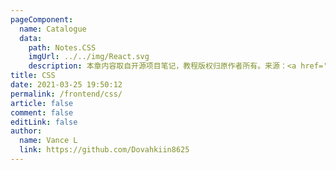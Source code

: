 ```yaml
---
pageComponent:
  name: Catalogue
  data:
    path: Notes.CSS
    imgUrl: ../../img/React.svg
    description: 本章内容取自开源项目笔记，教程版权归原作者所有。来源：<a href='https://github.com/xugaoyi/vuepress-theme-vdoing' target='_blank'>vuepress-theme-vdoing</a>
title: CSS
date: 2021-03-25 19:50:12
permalink: /frontend/css/
article: false
comment: false
editLink: false
author:
  name: Vance L
  link: https://github.com/Dovahkiin8625
---
```

